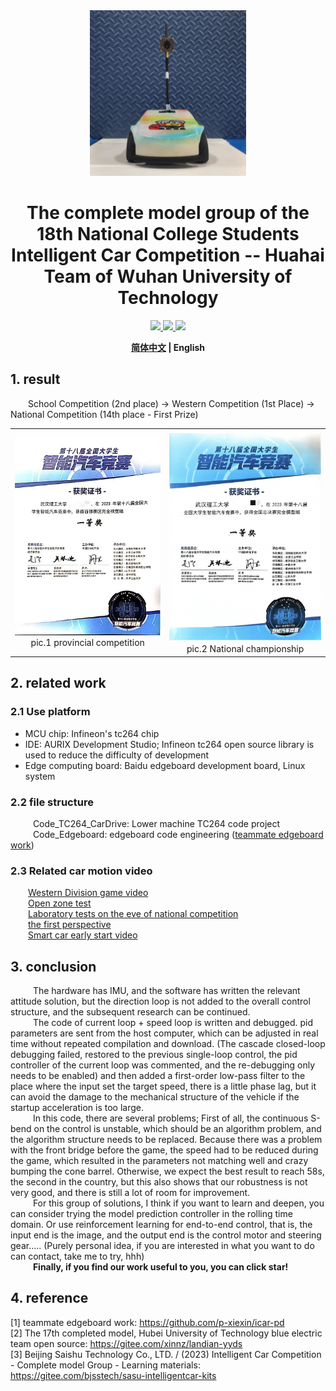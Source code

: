 <div align=center>
	<img src="Readme_img/Body_photo.png"/>
	<h1>The complete model group of the 18th National College Students Intelligent Car Competition -- Huahai Team of Wuhan University of Technology</h1>
    <p>
        <a href="https://github.com/coollingomg/The-18th-Smart-Car-Competition-complete-model-group">
            <img src="https://img.shields.io/github/stars/coollingomg/The-18th-Smart-Car-Competition-complete-model-group"/>
        	<img src="https://img.shields.io/github/forks/coollingomg/The-18th-Smart-Car-Competition-complete-model-group"/>
        </a>
        <img src="https://img.shields.io/badge/License-GPL3.0-red"/>
    </p>
	<p>
		<b><a href="README.md">简体中文</a> | English</b>
	</p>
</div>

## 1. result
&emsp;&emsp;School Competition (2nd place) -> Western Competition (1st Place) -> National Competition (14th place - First Prize)
<table>
    <tr>
        <td ><center><img src="Readme_img/Provincial_certificate.jpg"width=600 >pic.1  provincial competition </center></td>
        <td ><center><img src="Readme_img/National_certificate.jpg" width=585  >pic.2  National championship</center></td>
    </tr>
</table>

## 2. related work
### 2.1 Use platform
- MCU chip: Infineon's tc264 chip
- IDE: AURIX Development Studio; Infineon tc264 open source library is used to reduce the difficulty of development
- Edge computing board: Baidu edgeboard development board, Linux system

### 2.2 file structure
&emsp; &emsp; Code_TC264_CarDrive: Lower machine TC264 code project <br>
&emsp; &emsp; Code_Edgeboard: edgeboard code engineering ([teammate edgeboard work](https://github.com/p-xiexin/icar-pd))

### 2.3 Related car motion video
&emsp;&emsp;[Western Division game video](https://www.bilibili.com/video/BV1c14y1R7UY/?spm_id_from=333.999.0.0&vd_source=9805319fbcc667bd39b66994068b0d17)<br>
&emsp;&emsp;[Open zone test](https://www.bilibili.com/video/BV1Zp4y1V79A/?spm_id_from=333.999.0.0&vd_source=9805319fbcc667bd39b66994068b0d17)<br>
&emsp;&emsp;[Laboratory tests on the eve of national competition](https://www.bilibili.com/video/BV1LF411y7X6/?spm_id_from=333.999.0.0&vd_source=9805319fbcc667bd39b66994068b0d17)<br>
&emsp;&emsp;[the first perspective](https://www.bilibili.com/video/BV1ep421R7LV/?spm_id_from=333.999.0.0&vd_source=9805319fbcc667bd39b66994068b0d17)<br>
&emsp;&emsp;[Smart car early start video](https://www.bilibili.com/video/BV1DC41147Wu/?spm_id_from=333.999.0.0&vd_source=9805319fbcc667bd39b66994068b0d17)<br>

## 3. conclusion
&emsp; &emsp; The hardware has IMU, and the software has written the relevant attitude solution, but the direction loop is not added to the overall control structure, and the subsequent research can be continued. <br>
&emsp; &emsp; The code of current loop + speed loop is written and debugged. pid parameters are sent from the host computer, which can be adjusted in real time without repeated compilation and download. (The cascade closed-loop debugging failed, restored to the previous single-loop control, the pid controller of the current loop was commented, and the re-debugging only needs to be enabled) and then added a first-order low-pass filter to the place where the input set the target speed, there is a little phase lag, but it can avoid the damage to the mechanical structure of the vehicle if the startup acceleration is too large. <br>
&emsp; &emsp; In this code, there are several problems; First of all, the continuous S-bend on the control is unstable, which should be an algorithm problem, and the algorithm structure needs to be replaced. Because there was a problem with the front bridge before the game, the speed had to be reduced during the game, which resulted in the parameters not matching well and crazy bumping the cone barrel. Otherwise, we expect the best result to reach 58s, the second in the country, but this also shows that our robustness is not very good, and there is still a lot of room for improvement. <br>
&emsp; &emsp; For this group of solutions, I think if you want to learn and deepen, you can consider trying the model prediction controller in the rolling time domain. Or use reinforcement learning for end-to-end control, that is, the input end is the image, and the output end is the control motor and steering gear..... (Purely personal idea, if you are interested in what you want to do can contact, take me to try, hhh) <br>
&emsp; &emsp; **Finally, if you find our work useful to you, you can click star!**<br>

## 4. reference
[1] teammate edgeboard work: https://github.com/p-xiexin/icar-pd<br>
[2] The 17th completed model, Hubei University of Technology blue electric team open source: https://gitee.com/xinnz/landian-yyds<br>
[3] Beijing Saishu Technology Co., LTD. / (2023) Intelligent Car Competition - Complete model Group - Learning materials: https://gitee.com/bjsstech/sasu-intelligentcar-kits
